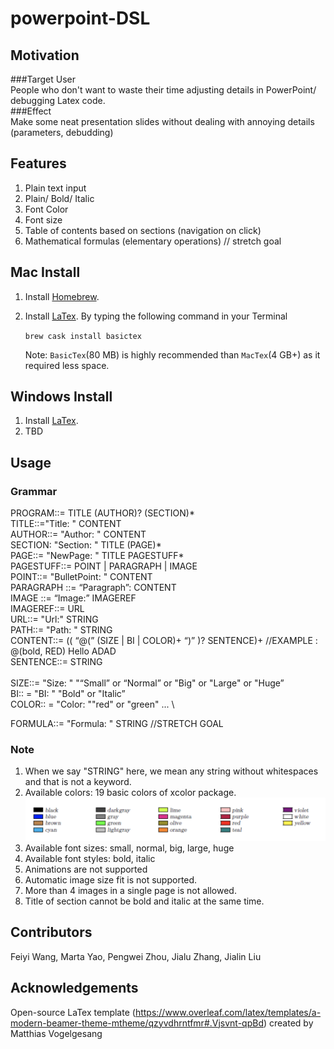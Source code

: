 # powerpoint-DSL

## Motivation

###Target User  
People who don't want to waste their time adjusting details in PowerPoint/ debugging Latex code.   
###Effect   
Make some neat presentation slides without dealing with annoying details (parameters, debudding)
## Features
1. Plain text input 
2. Plain/ Bold/ Italic
3. Font Color
4. Font size
5. Table of contents based on sections (navigation on click)
6. Mathematical formulas (elementary operations)  // stretch goal

## Mac Install
1. Install [Homebrew](https://docs.brew.sh/Installation).
2. Install [LaTex](https://tug.org/mactex/morepackages.html).
   By typing the following command in your Terminal
   
   <code>brew cask install basictex</code>
   
   Note: `BasicTex`(80 MB) is highly recommended than `MacTex`(4 GB+) as it required less space.
   

## Windows Install
1. Install [LaTex](https://www.latex-project.org/get/). 
2. TBD

## Usage
### Grammar
PROGRAM::= TITLE (AUTHOR)? (SECTION)* \
TITLE::="Title: " CONTENT \
AUTHOR::= "Author: " CONTENT \
SECTION: "Section: " TITLE (PAGE)* \
PAGE::= "NewPage: " TITLE PAGESTUFF* \
PAGESTUFF::= POINT | PARAGRAPH | IMAGE \
POINT::= "BulletPoint: " CONTENT \
PARAGRAPH ::= “Paragraph”: CONTENT \
IMAGE ::= “Image:” IMAGEREF \
IMAGEREF::= URL\
URL::= "Url:" STRING \
PATH::= "Path: " STRING \
CONTENT::= (( “@(” (SIZE | BI | COLOR)+  “)” )?  SENTENCE)+       //EXAMPLE : @(bold, RED) Hello ADAD \
SENTENCE::= STRING \
 \
SIZE::= "Size: " "“Small” or “Normal” or "Big" or "Large" or "Huge” \
BI:: = "BI: " "Bold" or "Italic” \
COLOR:: = "Color: ""red" or "green" ... \

FORMULA::= "Formula: " STRING  //STRETCH GOAL

### Note
1. When we say "STRING" here, we mean any string without whitespaces and that is not a keyword.
2. Available colors: 19 basic colors of xcolor package.
![](basecolors.png)
3. Available font sizes: small, normal, big, large, huge
4. Available font styles: bold, italic
5. Animations are not supported
6. Automatic image size fit is not supported. 
7. More than 4 images in a single page is not allowed.
8. Title of section cannot be bold and italic at the same time. 

## Contributors
Feiyi Wang, Marta Yao, Pengwei Zhou, Jialu Zhang, Jialin Liu
## Acknowledgements
Open-source LaTex template (https://www.overleaf.com/latex/templates/a-modern-beamer-theme-mtheme/qzyvdhrntfmr#.Vjsvnt-qpBd) created by Matthias Vogelgesang


